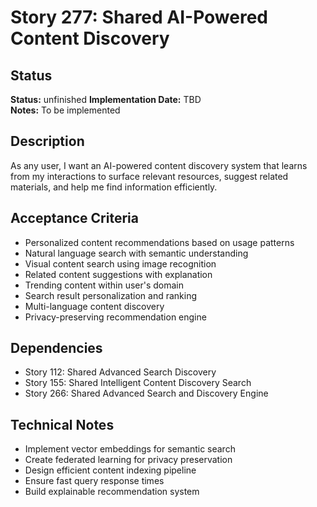 # Story 277: Shared AI-Powered Content Discovery

## Status
**Status:** unfinished
**Implementation Date:** TBD  
**Notes:** To be implemented

## Description
As any user, I want an AI-powered content discovery system that learns from my interactions to surface relevant resources, suggest related materials, and help me find information efficiently.

## Acceptance Criteria
- Personalized content recommendations based on usage patterns
- Natural language search with semantic understanding
- Visual content search using image recognition
- Related content suggestions with explanation
- Trending content within user's domain
- Search result personalization and ranking
- Multi-language content discovery
- Privacy-preserving recommendation engine

## Dependencies
- Story 112: Shared Advanced Search Discovery
- Story 155: Shared Intelligent Content Discovery Search
- Story 266: Shared Advanced Search and Discovery Engine

## Technical Notes
- Implement vector embeddings for semantic search
- Create federated learning for privacy preservation
- Design efficient content indexing pipeline
- Ensure fast query response times
- Build explainable recommendation system
